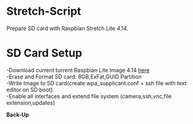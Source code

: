 # Stretch-Script
Prepare SD card with Raspbian Stretch Lite 4.14.

# SD Card Setup
-Download current turrent Raspbian Lite Image 4.14 <a href="https://downloads.raspberrypi.org/raspbian_lite_latest.torrent">here</a><br>
-Erase and Format SD card: 8GB,ExFat,GUID Partition <br>
-Write Image to SD card(create wpa_supplicant.conf + ssh file with text editor on SD boot)<br>
-Enable all interfaces and extend file system (camera,ssh,vnc,file extension,updates)<br>

**<b>Back-Up</b>**<br>

